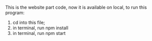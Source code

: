 This is the website part code, now it is available on local, to run this program:
1. cd into this file;
2. in terminal, run        npm install
3. in terminal, run        npm start
